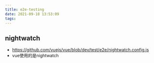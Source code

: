 ```yaml
---
title: e2e-testing
date: 2021-09-18 13:53:09
tags:
---
```


## nightwatch
- https://github.com/vuejs/vue/blob/dev/test/e2e/nightwatch.config.js
- vue使用的是nightwatch